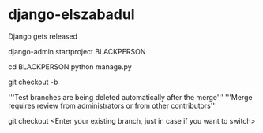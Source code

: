 # django-elszabadul
Django gets released

django-admin startproject BLACKPERSON

cd BLACKPERSON
python manage.py

git checkout -b <Enter your test branch from where the pull request can be merged to master>

'''Test branches are being deleted automatically after the merge'''
'''Merge requires review from administrators or from other contributors'''

git checkout <Enter your existing branch, just in case if you want to switch>